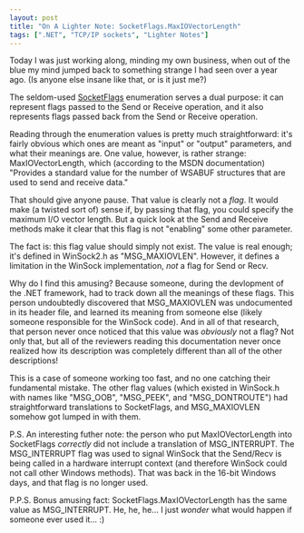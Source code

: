 ```yaml
---
layout: post
title: "On A Lighter Note: SocketFlags.MaxIOVectorLength"
tags: [".NET", "TCP/IP sockets", "Lighter Notes"]
---
```



Today I was just working along, minding my own business, when out of the blue my mind jumped back to something strange I had seen over a year ago. (Is anyone else insane like that, or is it just me?)





The seldom-used [SocketFlags](http://msdn.microsoft.com/en-us/library/system.net.sockets.socketflags.aspx) enumeration serves a dual purpose: it can represent flags passed to the Send or Receive operation, and it also represents flags passed back from the Send or Receive operation.





Reading through the enumeration values is pretty much straightforward: it's fairly obvious which ones are meant as "input" or "output" parameters, and what their meanings are. One value, however, is rather strange: MaxIOVectorLength, which (according to the MSDN documentation) "Provides a standard value for the number of WSABUF structures that are used to send and receive data."





That should give anyone pause. That value is clearly not a _flag_. It would make (a twisted sort of) sense if, by passing that flag, you could specify the maximum I/O vector length. But a quick look at the Send and Receive methods make it clear that this flag is not "enabling" some other parameter.





The fact is: this flag value should simply not exist. The value is real enough; it's defined in WinSock2.h as "MSG_MAXIOVLEN". However, it defines a limitation in the WinSock implementation, _not_ a flag for Send or Recv.





Why do I find this amusing? Because someone, during the devlopment of the .NET framework, had to track down all the meanings of these flags. This person undoubtedly discovered that MSG_MAXIOVLEN was undocumented in its header file, and learned its meaning from someone else (likely someone responsible for the WinSock code). And in all of that research, that person never once noticed that this value was _obviously_ not a flag? Not only that, but all of the reviewers reading this documentation never once realized how its description was completely different than all of the other descriptions!





This is a case of someone working too fast, and no one catching their fundamental mistake. The other flag values (which existed in WinSock.h with names like "MSG_OOB", "MSG_PEEK", and "MSG_DONTROUTE") had straightforward translations to SocketFlags, and MSG_MAXIOVLEN somehow got lumped in with them.





P.S. An interesting futher note: the person who put MaxIOVectorLength into SocketFlags _correctly_ did not include a translation of MSG_INTERRUPT. The MSG_INTERRUPT flag was used to signal WinSock that the Send/Recv is being called in a hardware interrupt context (and therefore WinSock could not call other Windows methods). That was back in the 16-bit Windows days, and that flag is no longer used.





P.P.S. Bonus amusing fact: SocketFlags.MaxIOVectorLength has the same value as MSG_INTERRUPT. He, he, he... I just _wonder_ what would happen if someone ever used it... :)

